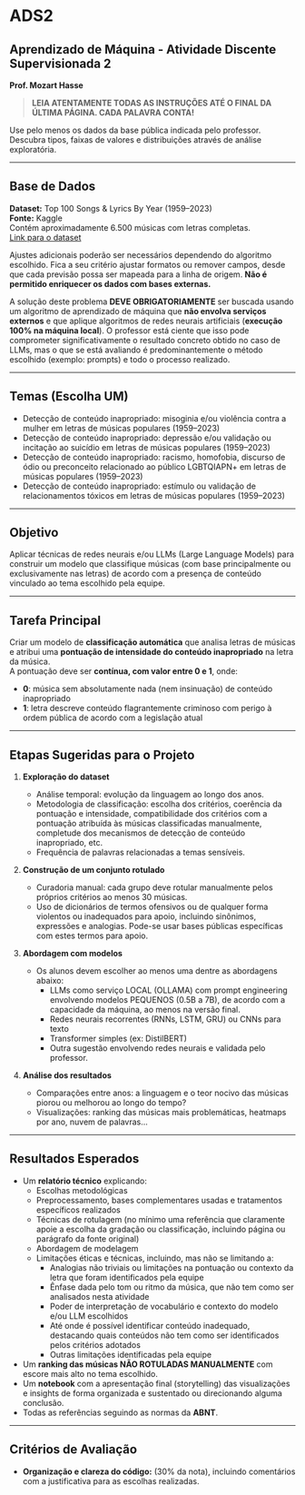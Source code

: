 # ADS2

## Aprendizado de Máquina - Atividade Discente Supervisionada 2  
**Prof. Mozart Hasse**

> **LEIA ATENTAMENTE TODAS AS INSTRUÇÕES ATÉ O FINAL DA ÚLTIMA PÁGINA. CADA PALAVRA CONTA!**

Use pelo menos os dados da base pública indicada pelo professor. Descubra tipos, faixas de valores e distribuições através de análise exploratória.

---

## Base de Dados

**Dataset:** Top 100 Songs & Lyrics By Year (1959–2023)  
**Fonte:** Kaggle  
Contém aproximadamente 6.500 músicas com letras completas.  
[Link para o dataset](https://www.kaggle.com/datasets/brianblakely/top-100-songs-and-lyrics-from-1959-to2019)

Ajustes adicionais poderão ser necessários dependendo do algoritmo escolhido. Fica a seu critério ajustar formatos ou remover campos, desde que cada previsão possa ser mapeada para a linha de origem. **Não é permitido enriquecer os dados com bases externas.**

A solução deste problema **DEVE OBRIGATORIAMENTE** ser buscada usando um algoritmo de aprendizado de máquina que **não envolva serviços externos** e que aplique algoritmos de redes neurais artificiais (**execução 100% na máquina local**). O professor está ciente que isso pode comprometer significativamente o resultado concreto obtido no caso de LLMs, mas o que se está avaliando é predominantemente o método escolhido (exemplo: prompts) e todo o processo realizado.

---

## Temas (Escolha UM)

- Detecção de conteúdo inapropriado: misoginia e/ou violência contra a mulher em letras de músicas populares (1959–2023)
- Detecção de conteúdo inapropriado: depressão e/ou validação ou incitação ao suicídio em letras de músicas populares (1959–2023)
- Detecção de conteúdo inapropriado: racismo, homofobia, discurso de ódio ou preconceito relacionado ao público LGBTQIAPN+ em letras de músicas populares (1959–2023)
- Detecção de conteúdo inapropriado: estímulo ou validação de relacionamentos tóxicos em letras de músicas populares (1959–2023)

---

## Objetivo

Aplicar técnicas de redes neurais e/ou LLMs (Large Language Models) para construir um modelo que classifique músicas (com base principalmente ou exclusivamente nas letras) de acordo com a presença de conteúdo vinculado ao tema escolhido pela equipe.

---

## Tarefa Principal

Criar um modelo de **classificação automática** que analisa letras de músicas e atribui uma **pontuação de intensidade do conteúdo inapropriado** na letra da música.  
A pontuação deve ser **contínua, com valor entre 0 e 1**, onde:

- **0**: música sem absolutamente nada (nem insinuação) de conteúdo inapropriado
- **1**: letra descreve conteúdo flagrantemente criminoso com perigo à ordem pública de acordo com a legislação atual

---

## Etapas Sugeridas para o Projeto

1. **Exploração do dataset**
    - Análise temporal: evolução da linguagem ao longo dos anos.
    - Metodologia de classificação: escolha dos critérios, coerência da pontuação e intensidade, compatibilidade dos critérios com a pontuação atribuída às músicas classificadas manualmente, completude dos mecanismos de detecção de conteúdo inapropriado, etc.
    - Frequência de palavras relacionadas a temas sensíveis.

2. **Construção de um conjunto rotulado**
    - Curadoria manual: cada grupo deve rotular manualmente pelos próprios critérios ao menos 30 músicas.
    - Uso de dicionários de termos ofensivos ou de qualquer forma violentos ou inadequados para apoio, incluindo sinônimos, expressões e analogias. Pode-se usar bases públicas específicas com estes termos para apoio.

3. **Abordagem com modelos**
    - Os alunos devem escolher ao menos uma dentre as abordagens abaixo:
        - LLMs como serviço LOCAL (OLLAMA) com prompt engineering envolvendo modelos PEQUENOS (0.5B a 7B), de acordo com a capacidade da máquina, ao menos na versão final.
        - Redes neurais recorrentes (RNNs, LSTM, GRU) ou CNNs para texto
        - Transformer simples (ex: DistilBERT)
        - Outra sugestão envolvendo redes neurais e validada pelo professor.

4. **Análise dos resultados**
    - Comparações entre anos: a linguagem e o teor nocivo das músicas piorou ou melhorou ao longo do tempo?
    - Visualizações: ranking das músicas mais problemáticas, heatmaps por ano, nuvem de palavras...

---

## Resultados Esperados

- Um **relatório técnico** explicando:
    - Escolhas metodológicas
    - Preprocessamento, bases complementares usadas e tratamentos específicos realizados
    - Técnicas de rotulagem (no mínimo uma referência que claramente apoie a escolha da gradação ou classificação, incluindo página ou parágrafo da fonte original)
    - Abordagem de modelagem
    - Limitações éticas e técnicas, incluindo, mas não se limitando a:
        - Analogias não triviais ou limitações na pontuação ou contexto da letra que foram identificados pela equipe
        - Ênfase dada pelo tom ou ritmo da música, que não tem como ser analisados nesta atividade
        - Poder de interpretação de vocabulário e contexto do modelo e/ou LLM escolhidos
        - Até onde é possível identificar conteúdo inadequado, destacando quais conteúdos não tem como ser identificados pelos critérios adotados
        - Outras limitações identificadas pela equipe
- Um **ranking das músicas NÃO ROTULADAS MANUALMENTE** com escore mais alto no tema escolhido.
- Um **notebook** com a apresentação final (storytelling) das visualizações e insights de forma organizada e sustentado ou direcionando alguma conclusão.
- Todas as referências seguindo as normas da **ABNT**.

---

## Critérios de Avaliação

- **Organização e clareza do código:** (30% da nota), incluindo comentários com a justificativa para as escolhas realizadas.
